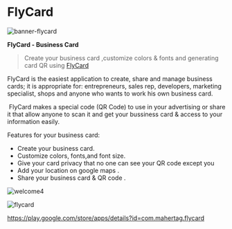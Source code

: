 # FlyCard
![banner-flycard](https://cloud.githubusercontent.com/assets/10210954/23083192/48d599dc-f565-11e6-9704-e11b40eba157.png)

 **FlyCard - Business Card**

> Create your business card ,customize colors & fonts and generating card QR using
> [FlyCard](https://play.google.com/store/apps/details?id=com.mahertag.flycard)

FlyCard is the easiest application to create, share and manage business cards; it is appropriate for: entrepreneurs, sales rep, developers, marketing specialist, shops and anyone who wants to work his own business card.

 FlyCard makes a special code (QR Code) to use in your advertising or share it that  allow anyone to scan it  and get your bussiness card & access to your information easily.

Features for your business card:

- Create your business card.
- Customize colors, fonts,and font size.
- Give your card privacy that no one can see your QR code except you
- Add your location on google maps . 
- Share your business card & QR code .

![welcome4](https://cloud.githubusercontent.com/assets/10210954/23083314/cd601380-f565-11e6-82d0-403b65fb43e1.png)

![flycard](https://cloud.githubusercontent.com/assets/10210954/23084096/71c63c76-f569-11e6-9dfa-a1d2229fe998.jpg)


https://play.google.com/store/apps/details?id=com.mahertag.flycard



